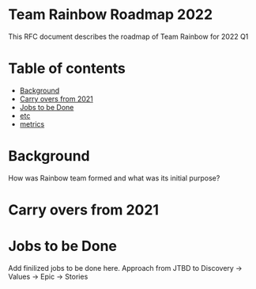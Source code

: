 Team Rainbow Roadmap 2022
==
This RFC document describes the roadmap of Team Rainbow for 2022 Q1


Table of contents
==

<!--ts-->
   * [Background](#background)
   * [Carry overs from 2021](#carry_overs_from_2021)
   * [Jobs to be Done](#jobs_to_be_done)
   * [etc](#etc)
   * [metrics](#metrics)
<!--te-->

Background
===
How was Rainbow team formed and what was its initial purpose?


Carry overs from 2021
===

Jobs to be Done
===
Add finilized jobs to be done here.
Approach from JTBD to Discovery -> Values -> Epic -> Stories



